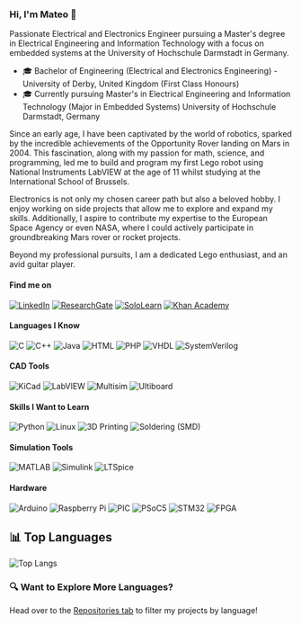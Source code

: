 ### Hi, I'm Mateo 👋

Passionate Electrical and Electronics Engineer pursuing a Master's degree in Electrical Engineering and Information Technology with a focus on embedded systems at the University of Hochschule Darmstadt in Germany.

- 🎓 Bachelor of Engineering (Electrical and Electronics Engineering) - University of Derby, United Kingdom (First Class Honours)
- 🎓 Currently pursuing Master's in Electrical Engineering and Information Technology (Major in Embedded Systems) University of Hochschule Darmstadt, Germany

Since an early age, I have been captivated by the world of robotics, sparked by the incredible achievements of the Opportunity Rover landing on Mars in 2004. This fascination, along with my passion for math, science, and programming, led me to build and program my first Lego robot using National Instruments LabVIEW at the age of 11 whilst studying at the International School of Brussels.

Electronics is not only my chosen career path but also a beloved hobby. I enjoy working on side projects that allow me to explore and expand my skills. Additionally, I aspire to contribute my expertise to the European Space Agency or even NASA, where I could actively participate in groundbreaking Mars rover or rocket projects.

Beyond my professional pursuits, I am a dedicated Lego enthusiast, and an avid guitar player.

#### Find me on
[![LinkedIn](https://img.shields.io/badge/LinkedIn-0077B5?style=flat-square&logo=linkedin&logoColor=white)](https://www.linkedin.com/in/mcquerol) [![ResearchGate](https://img.shields.io/badge/ResearchGate-00CCBB?style=flat-square&logo=researchgate&logoColor=white)](https://www.researchgate.net/profile/Mateo-Ceballos-Querol) [![SoloLearn](https://img.shields.io/badge/SoloLearn-9b59b6?style=flat-square&logo=sololearn&logoColor=white)](https://www.sololearn.com/en/profile/14175011) [![Khan Academy](https://img.shields.io/badge/Khan%20Academy-14BF96?style=flat-square&logo=khanacademy&logoColor=white)](https://www.khanacademy.org/profile/mcquerol)
#### Languages I Know
![C](https://img.shields.io/badge/-C-00599C?style=flat-square&logo=c&logoColor=white) ![C++](https://img.shields.io/badge/-C++-00599C?style=flat-square&logo=c%2B%2B&logoColor=white) ![Java](https://img.shields.io/badge/-Java-007396?style=flat-square&logo=java&logoColor=white) ![HTML](https://img.shields.io/badge/-HTML5-E34F26?style=flat-square&logo=html5&logoColor=white) ![PHP](https://img.shields.io/badge/-PHP-777BB4?style=flat-square&logo=php&logoColor=white) ![VHDL](https://img.shields.io/badge/-VHDL-00599C?style=flat-square&logo=&logoColor=white) ![SystemVerilog](https://img.shields.io/badge/-SystemVerilog-FF6600?style=flat-square&logo=&logoColor=white)
#### CAD Tools
![KiCad](https://img.shields.io/badge/-KiCad-314CB0?style=flat-square&logo=kicad&logoColor=white) ![LabVIEW](https://img.shields.io/badge/-LabVIEW-FFDB00?style=flat-square&logo=national-instruments&logoColor=white) ![Multisim](https://img.shields.io/badge/-Multisim-0052cc?style=flat-square&logo=multisim&logoColor=white) ![Ultiboard](https://img.shields.io/badge/-Ultiboard-0052cc?style=flat-square&logo=multisim&logoColor=white)
#### Skills I Want to Learn
![Python](https://img.shields.io/badge/-Python-3776AB?style=flat-square&logo=python&logoColor=white) ![Linux](https://img.shields.io/badge/-Linux-FCC624?style=flat-square&logo=linux&logoColor=black) ![3D Printing](https://img.shields.io/badge/-3D%20Printing-FF5722?style=flat-square&logo=3d-printing&logoColor=white) ![Soldering (SMD)](https://img.shields.io/badge/-Soldering%20(SMD)-4CAF50?style=flat-square&logo=&logoColor=white)
#### Simulation Tools
![MATLAB](https://img.shields.io/badge/-MATLAB-0076A8?style=flat-square&logo=matlab&logoColor=white) ![Simulink](https://img.shields.io/badge/-Simulink-0076A8?style=flat-square&logo=matlab&logoColor=white) ![LTSpice](https://img.shields.io/badge/-LTSpice-0052cc?style=flat-square&logo=&logoColor=white)
#### Hardware
![Arduino](https://img.shields.io/badge/-Arduino-00979D?style=flat-square&logo=arduino&logoColor=white) ![Raspberry Pi](https://img.shields.io/badge/-Raspberry%20Pi-A22846?style=flat-square&logo=raspberry-pi&logoColor=white) ![PIC](https://img.shields.io/badge/-PIC-0033A0?style=flat-square&logo=microchip-technology&logoColor=white) ![PSoC5](https://img.shields.io/badge/-PSoC5-00A3E0?style=flat-square&logo=cypress&logoColor=white) ![STM32](https://img.shields.io/badge/-STM32-03234B?style=flat-square&logo=STMicroelectronics&logoColor=white) ![FPGA](https://img.shields.io/badge/-FPGA-FF6600?style=flat-square&logo=intel&logoColor=white)
## 📊 Top Languages
![Top Langs](https://github-readme-stats.vercel.app/api/top-langs/?username=mcquerol&hide=assembly,pawn,csharp,openedge%20abl,sql,other&layout=compact&langs_count=5&exclude_repo=electronic-gas-pedal-psoc5-erikaos,electronic-clock-psoc5-erikaos,workbook-psoc5,derbot,c-exercises,24ghz-imp165-speed-measurement)
### 🔍 Want to Explore More Languages?
Head over to the [Repositories tab](https://github.com/mcquerol?tab=repositories) to filter my projects by language!
